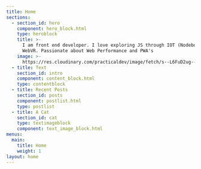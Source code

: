 ```yaml
---
title: Home
sections:
  - section_id: hero
    component: hero_block.html
    type: heroblock
    title: >-
      I am front end developer. I love exploring JS through IOT (Nodebots) ,
      WebVR. Passionate about Web Performance and PWA's
    image: >-
      https://res.cloudinary.com/practicaldev/image/fetch/s--L6FuD2ug--/c_fill,f_auto,fl_progressive,h_320,q_auto,w_320/https://thepracticaldev.s3.amazonaws.com/uploads/user/profile_image/218522/3d8b3364-7fdd-4a86-b083-0e2c8769a967.jpg
  - title: Text
    section_id: intro
    component: content_block.html
    type: contentblock
  - title: Recent Posts
    section_id: posts
    component: postlist.html
    type: postlist
  - title: A Cat
    section_id: cat
    type: textimageblock
    component: text_image_block.html
menus:
  main:
    title: Home
    weight: 1
layout: home
---
```

